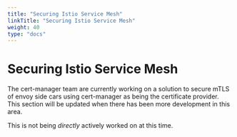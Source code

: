 ```yaml
---
title: "Securing Istio Service Mesh"
linkTitle: "Securing Istio Service Mesh"
weight: 40
type: "docs"
---
```


# Securing Istio Service Mesh

The cert-manager team are currently working on a solution to secure mTLS of
envoy side cars using cert-manager as being the certificate provider. This
section will be updated when there has been more development in this area.

This is not being _directly_ actively worked on at this time.
